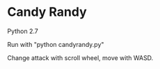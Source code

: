 # Candy Randy

Python 2.7

Run with "python candyrandy.py"

Change attack with scroll wheel, move with WASD.
